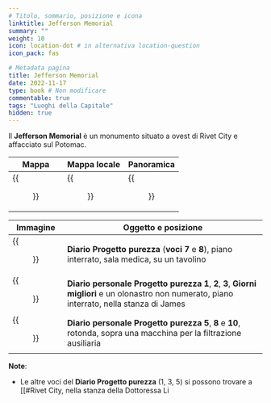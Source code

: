 ```yaml
---
# Titolo, sommario, posizione e icona
linktitle: Jefferson Memorial
summary: ""
weight: 10
icon: location-dot # in alternativa location-question
icon_pack: fas

# Metadata pagina
title: Jefferson Memorial
date: 2022-11-17
type: book # Non modificare
commentable: true
tags: "Luoghi della Capitale"
hidden: true
---
```


<div class="fo3">


Il **Jefferson Memorial** è un monumento situato a ovest di Rivet City e affacciato sul Potomac.

| Mappa                            | Mappa locale                           | Panoramica                   |
| -------------------------------- | -------------------------------------- | ---------------------------- |
| {{<figure src="fo3/Jefferson_Memorial_loc.webp">}} | {{<figure src="fo3/Jefferson_Memorial_loc_map 1.webp">}} | {{<figure src="fo3/Jefferson_Memorial.webp">}} |

| Immagine                                        | Oggetto e posizione                                                                                                                                |
| ----------------------------------------------- | -------------------------------------------------------------------------------------------------------------------------------------------------- |
| {{<figure src="fo3/PP_journals_7_and_8.webp">}}                   | **Diario Progetto purezza** (**voci 7** e **8**), piano interrato, sala medica, su un tavolino                                                     |
| {{<figure src="fo3/PP_personal_journals_X123_Better_Days.webp">}} | **Diario personale Progetto purezza** **1**, **2**, **3**, **Giorni migliori** e un olonastro non numerato, piano interrato, nella stanza di James |
| {{<figure src="fo3/PP_personal_journals_5,_8_and_10.webp">}}      | **Diario personale Progetto purezza 5**, **8** e **10**, rotonda, sopra una macchina per la filtrazione ausiliaria                                 |

**Note**:
- Le altre voci del **Diario Progetto purezza** (1, 3, 5) si possono trovare a [[#Rivet City, nella stanza della Dottoressa Li

</div>